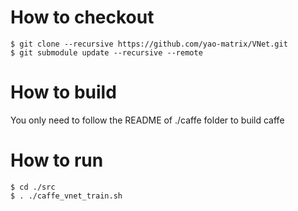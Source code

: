# How to checkout
```shell
$ git clone --recursive https://github.com/yao-matrix/VNet.git
$ git submodule update --recursive --remote
```

# How to build
You only need to follow the README of ./caffe folder to build caffe

# How to run
```shell
$ cd ./src
$ . ./caffe_vnet_train.sh
```
